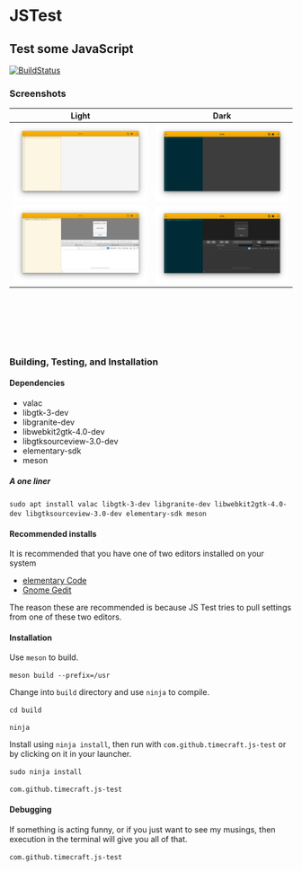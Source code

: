 # JSTest
## Test some JavaScript

[![BuildStatus](https://travis-ci.org/Timecraft/js_test.svg?branch=master)](https://travis-ci.org/Timecraft/js_test)

### Screenshots

| **Light** | **Dark** |
| -------- | --------- |
| ![JSTestScreenshot](https://github.com/Timecraft/JS_Test/blob/master/data/images/com.github.timecraft.js-test.mainwindow.light.png) | ![JSTestScreenshot](https://github.com/Timecraft/JS_Test/blob/master/data/images/com.github.timecraft.js-test.mainwindow.dark.png)
| ![JSTestScreenshot](https://github.com/Timecraft/JS_Test/blob/master/data/images/com.github.timecraft.js-test.sample.light.png) | ![JSTestScreenshot](https://github.com/Timecraft/JS_Test/blob/master/data/images/com.github.timecraft.js-test.sample.dark.png)

<br/>
<br/>
<br/>
<br/>
<br/>



### Building, Testing, and Installation
#### Dependencies

- valac
- libgtk-3-dev
- libgranite-dev
- libwebkit2gtk-4.0-dev
- libgtksourceview-3.0-dev
- elementary-sdk
- meson

##### A one liner
`sudo apt install valac libgtk-3-dev libgranite-dev libwebkit2gtk-4.0-dev libgtksourceview-3.0-dev elementary-sdk meson`

#### Recommended installs
It is recommended that you have one of two editors installed on your system
- [elementary Code](https://github.com/elementary/code)
- [Gnome Gedit](https://github.com/GNOME/gedit)

The reason these are recommended is because JS Test tries to pull settings from one of these two editors.

#### Installation

Use `meson` to build.

`meson build --prefix=/usr`

Change into `build` directory and use `ninja` to compile.

`cd build`

`ninja`

Install using `ninja install`, then run with `com.github.timecraft.js-test` or by clicking on it in your launcher.

`sudo ninja install`

`com.github.timecraft.js-test`

#### Debugging

If something is acting funny, or if you just want to see my musings, then execution in the terminal will give you all of that.

`com.github.timecraft.js-test`
